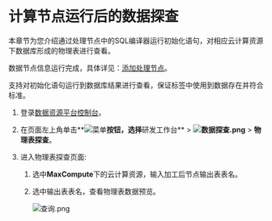# 计算节点运行后的数据探查

本章节为您介绍通过处理节点中的SQL编译器运行初始化语句，对相应云计算资源下数据库形成的物理表进行查看。

数据节点信息运行完成，具体详见：[添加处理节点](/cn.zh-CN/快速入门/添加处理节点.md)。

支持对初始化语句运行到数据库结果进行查看，保证标签中使用到数据存在并符合标准。

1.  登录[数据资源平台控制台](https://dataq.console.aliyun.com)。

2.  在页面左上角单击**![菜单](https://static-aliyun-doc.oss-accelerate.aliyuncs.com/assets/img/zh-CN/6504337061/p188771.png)**按钮，选择**研发工作台** \> **![数据探查.png](https://static-aliyun-doc.oss-accelerate.aliyuncs.com/assets/img/zh-CN/3971133261/p282838.png)** \> **物理表探查**。

3.  进入物理表探查页面:

    1.  选中**MaxCompute**下的云计算资源，输入加工后节点输出表表名。

    2.  选中输出表表名，查看物理表数据预览。

        ![查询.png](https://static-aliyun-doc.oss-accelerate.aliyuncs.com/assets/img/zh-CN/3971133261/p282859.png)


